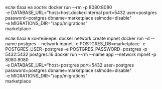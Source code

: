 если база на хосте:
docker run --rm -p 8080:8080 \
-e DATABASE_URL="host=host.docker.internal port=5432 user=postgres password=postgres dbname=marketplace sslmode=disable" \
-e MIGRATIONS_DIR="/app/migrations" \
marketplace

если база в контейнере:
docker network create mpnet
docker run -d --name postgres --network mpnet -e POSTGRES_DB=marketplace -e POSTGRES_USER=postgres -e POSTGRES_PASSWORD=postgres -p 5432:5432 postgres:16
docker run --rm --name app --network mpnet -p 8080:8080 \
-e DATABASE_URL="host=postgres port=5432 user=postgres password=postgres dbname=marketplace sslmode=disable" \
-e MIGRATIONS_DIR="/app/migrations" \
marketplace